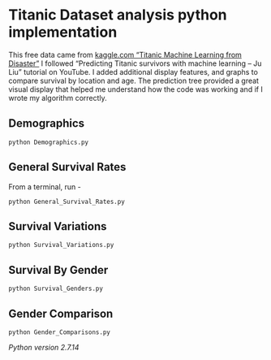 # Titanic Dataset analysis python implementation
This free data came from [kaggle.com “Titanic Machine Learning from Disaster”](https://www.kaggle.com/c/titanic/data)
I followed “Predicting Titanic survivors with machine learning – Ju Liu”
tutorial on YouTube. I added additional display features, and graphs to compare survival by location and age.
The prediction tree provided a great visual display that helped me understand how the code was working and if I wrote my algorithm correctly.  

## Demographics
```
python Demographics.py
```

## General Survival Rates
From a terminal, run -
```
python General_Survival_Rates.py
```

## Survival Variations
```
python Survival_Variations.py
```

## Survival By Gender
```
python Survival_Genders.py
```

## Gender Comparison
```
python Gender_Comparisons.py
```


_Python version 2.7.14_
